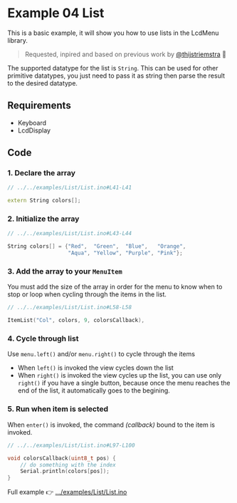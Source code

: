 # Example 04 List

This is a basic example, it will show you how to use lists in the LcdMenu library.

> Requested, inpired and based on previous work by [@thijstriemstra](https://github.com/forntoh/LcdMenu/pull/22) 🙏

The supported datatype for the list is `String`. This can be used for other primitive datatypes, you just need to pass it as string then parse the result to the desired datatype.

## Requirements

- Keyboard
- LcdDisplay

## Code

### 1. Declare the array

```cpp
// ../../examples/List/List.ino#L41-L41

extern String colors[];
```

### 2. Initialize the array

```cpp
// ../../examples/List/List.ino#L43-L44

String colors[] = {"Red",  "Green",  "Blue",   "Orange",
                   "Aqua", "Yellow", "Purple", "Pink"};
```

### 3. Add the array to your `MenuItem`

You must add the size of the array in order for the menu to know when to stop or loop when cycling through the items in the list.

```cpp
// ../../examples/List/List.ino#L58-L58

ItemList("Col", colors, 9, colorsCallback),
```

### 4. Cycle through list

Use `menu.left()` and/or `menu.right()` to cycle through the items

- When `left()` is invoked the view cycles down the list
- When `right()` is invoked the view cycles up the list, you can use only `right()` if you have a single button, because once the menu reaches the end of the list, it automatically goes to the begining.

### 5. Run when item is selected

When `enter()` is invoked, the command _(callback)_ bound to the item is invoked.

```cpp
// ../../examples/List/List.ino#L97-L100

void colorsCallback(uint8_t pos) {
    // do something with the index
    Serial.println(colors[pos]);
}
```

Full example 👉 [.../examples/List/List.ino](https://github.com/forntoh/LcdMenu/tree/master/examples/List/List.ino)
